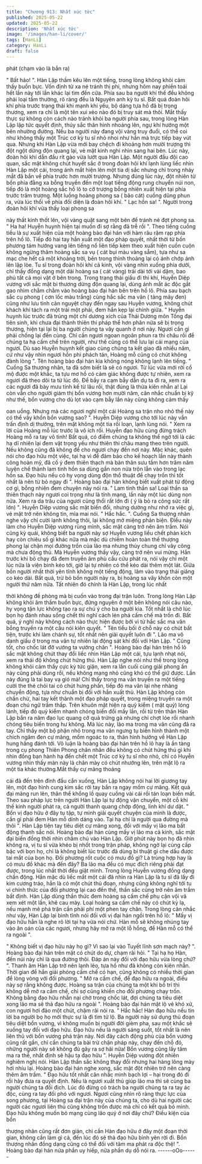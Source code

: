 ```yaml
---
title: "Chương 913: Nhất xúc tức"
published: 2025-05-22
updated: 2025-05-22
description: 'Nhất xúc tức'
image: '/images/han-li/cover/'
tags: [HanLi]
category: HanLi
draft: false
---
```


phát (chạm vào là bắn ra)

" Bất hảo! ". Hàn Lập thầm kêu lên một tiếng, trong lòng không
khỏi cảm thấy buồn bực.
Vốn định từ xa né tránh thị phi, nhưng hôm nay phiền toái hết lần
này tới lần khác lại tìm đến cửa. Phía sau ba người khí thế đều
không phải loại tầm thường, rõ ràng đều là Nguyên anh kỳ tu sĩ.
Bất quá đoàn hôi khí phía trước trạng thái khi mạnh khi yếu, bộ
dáng tựa hồ đã bị trọng thương, xem ra chỉ là một tên xui xẻo nào
đó bị truy sát mà thôi.
Mắt thấy thực sự không còn cách nào tránh khỏi ba người phía
sau, trong lòng Hàn Lập lập tức quyết định, thúy sắc thân hình
nhoáng lên, ngự khí hướng một bên nhường đường. Nếu ba
người này đang vội vàng truy đuổi, có thể coi như không thấy một
Trúc cơ kỳ tu sĩ nhỏ nhoi như hắn mà trực tiếp bay vút qua.
Nhưng khi Hàn Lập vừa mới bay chệch đi khoảng hơn mười
trượng thì đột ngột dừng độn quang lại, vẻ mặt kinh nghi nhìn
sang hai bên.
Lúc này, đoàn hôi khí dẫn đầu rít gào vừa lướt qua Hàn Lập. Một
người đầu đội cao quan, sắc mặt không chút huyết sắc ở trong
đoàn hôi khí lạnh lùng liếc nhìn Hàn Lập một cái, trong ánh mắt
hiện lên một tia dị sắc nhưng chỉ trong nháy mắt đã bắn về phía
trước hơn mười trượng. Nhưng đúng lúc này, đột nhiên từ bốn
phía đằng xa bỗng truyền đến một loạt tiếng động rung chuyển
núi non, tiếp đó là một hoàng sắc hồ lô to cỡ trượng bỗng nhiên
xuất hiện tại phía trước trăm trượng. Một luồng hoàng phong sa (
bão cát) cuồng dũng phun ra, vừa lúc thổi về phía đối diện là
đoàn hôi khí.
" Lạc hồn sa! ". Người trong đoàn hôi khí vừa thấy loại phong sa

này thất kinh thốt lên, vội vàng quặt sang một bên để tránh né đợt
phong sa.
" Ha ha! Huyễn huynh hiện tại muốn đi sợ rằng đã trễ rồi ". Theo
tiếng cuồng tiếu là sự xuất hiện của một hoàng bào đại hán với
hàm râu rậm rạp phía trên hồ lô. Tiếp đó hai tay hắn xuất một đạo
pháp quyết, nhất thời từ bốn phương tám hướng vang lên tiếng
nổ liên tiếp kèm theo xuất hiện cuồn cuộn không ngừng thâm
hoàng sắc sa vụ ( cát bụi màu vàng sẫm), tựa như sa mạc che
hết cả một khoảng trời, bên trong thỉnh thoảng lại có ánh chớp
ánh lên lập lòe.
Tu sĩ trong đoàn hôi khí cả kinh, vội vàng nhìn xuống phía dưới,
chỉ thấy đồng dạng một dải hoàng sa ( cát vàng) trải dài tới vài
dặm, bao phủ tất cả mọi vật ở bên trong. Trong trạng thái giấu đi
thi khí, Huyễn Diệp vương với sắc mặt bi thương dừng độn quang
lại, dùng ánh mắt ác độc gắt gao nhìm chằm chằm vào hoàng bào
đại hán bên trên hồ lô. Phía sau bạch sắc cụ phong ( cơn lốc màu
trắng) cùng hắc sắc ma vân ( tảng mây đen) cũng như lưu tinh
cản nguyệt chạy đến ngay sau Huyễn vương, không chút khách
khí tách ra một trái một phải, đem hắn kẹp lại chính giữa.
" Huyễn huynh lúc trước đã trúng một chí dương xích của Thái
Dương môn Tống đại tiên sinh, khi chưa đại thành thiên thi pháp
thể hơn phân nửa sẽ bị trọng thương, hiện tại lại bị ba người
chúng ta vây quanh ở nơi này. Ngươi cần gì phải chống lại đến
cùng. Chỉ cần ngươi ngoan ngoãn phun ra thi châu rồi để chúng
ta hạ cấm chế trên người, như thế cũng có thể lưu lại cái mạng
của ngươi. Dù sao Huyễn huynh kết giao cùng chúng ta kết giao
đã nhiều năm, cứ như vậy nhìn ngươi hồn phi phách tán, Hoàng
mỗ cũng có chút không đành lòng ". Tên hoàng bào đại hán kia
không nóng không lạnh lên tiếng.
" Cuồng Sa thượng nhân, ta đã sớm biết là sẽ có ngươi. Từ lúc
vừa mới rời cổ mộ được một khắc, ta tựu mơ hồ có cảm giác
không được tự nhiên, xem ra ngươi đã theo dõi ta từ lúc đó. Để
bầy ra cạm bẫy dẫn dụ ta đi ra, xem ra các ngươi đã bày mưu tính
kế từ lâu rồi, thật đúng là thừa kiên nhẫn a! Lại còn vẫn cho người
giám thị bổn vương hơn mười năm, cân nhắc chuẩn bị kỹ như thế,
bổn vương cho dù lọt vào cạm bẫy lần này cũng không cảm thấy

oan uổng. Nhưng mà các ngươi nghĩ một cái Hoàng sa trận nho
nhỏ thế này có thể vây khốn bổn vương sao? ". Huyễn Diệp
vương cho tới lúc này vẫn trấn định dị thường, trên mặt không
một tia rối loạn, lạnh lùng nói.
" Xem ra lời của Hoàng mỗ lúc trước là vô ích rồi. Huyễn đạo hữu
cùng đừng trách Hoàng mỗ ra tay vô tình! Bất quá, có điểm chúng
ta không thể ngờ tới là các hạ dĩ nhiên lại đem vật trọng yếu như
thiên thi châu mang theo trên người. Nếu không cũng đã không
để cho ngươi chạy đến nơi này. Mặc khác, quên nói cho đạo hữu
một việc, tại hạ vì để đảm bảo cho kế hoạch lần này thành công
hoàn mỹ, đã cố ý đem thiên thạch mà bản thân sưu tầm hơn trăm
năm luyện chế thành lam tinh hồn sa dùng gần non nửa trộn lẫn
vào trong lạc hồn sa. Đạo hữu nếu có hy vọng dùng độn thổ thuật
để chạy trốn thì tốt nhất là nên từ bỏ ngay đi ". Hoàng bào đại hán
không biết xuất phát từ động cơ gì, bỗng nhiên đem chuyện này
nói ra.
" Lam tinh thần sa! Loại thần sa thiên thạch này ngươi coi trọng
như là tính mạng, lần này một lúc dùng non nửa. Xem ra da trâu
của ngươi cũng thổi rất lớn đi ( ý là bỏ ra công sức rất lớn) ".
Huyễn Diệp vương sắc mặt biến đổi, nhưng dường như nhớ ra
việc gì, vẻ mặt trở nên không tin, mỉa mai nói.
" Hắc hắc. ". Cuồng Sa thượng nhân nghe vậy chỉ cười lạnh
không thôi, lại không mở miệng phản biện. Điều này làm cho
Huyễn Diệp vương rùng mình, sắc mặt càng trở nên âm trầm. Nói
cũng kỳ quái, không biết ba người này sợ Huyễn vương liều chết
phản kích hay còn chiêu số gì khác nữa mà mặc dù chiếm hoàn
toàn thế thượng phong lại chặn mọi đường trốn của lão ma
nhưng thủy chung chỉ vây công mà chưa động thủ.
Mà Huyễn vương thấy vậy, càng trở nên vui mừng. Hắn trước khi
bỏ chạy đã đem truyền âm phù cầu cứu phát ra, nói vậy chỉ một
lúc nữa là viện binh kéo tới, giờ lại tự nhiên có thể kéo dài thêm
một lát. Giữa bốn người nhất thời yên tĩnh không một tiếng động,
lâm vào trạng thái giăng co kéo dài.
Bất quá, trừ bỏ bốn người này ra, bị hoàng sa vây khốn còn một
người thứ năm nữa. Tất nhiên đó chính là Hàn Lập, trong lúc nhất

thời không đề phòng mà bị cuốn vào trong đại trận luôn. Trong
lòng Hàn Lập không khỏi âm thầm buồn bực, đứng nguyên ở một
bên không nói câu nào, hy vọng tận lực không tạo ra sự chú ý cho
ba người kia. Tốt nhất là chờ lúc bọn họ đánh nhau sống chết thì
nghĩ cách lén phá cấm chế mà trốn đi. Bất quá, ý nghĩ này không
cách nào thực hiện được bởi vì từ hắc sắc ma vân bỗng truyền ra
một câu nói kiên quyết.
" Tên tiểu bối ở chỗ này có chút bất tiện, trước khi làm chánh sự,
tốt nhất nên giải quyết luôn đi ". Lão ma vô danh giấu ở trong ma
vân tự nhiên lại động sát khí đối với Hàn Lập.
" Cũng tốt, cho chốc lát đỡ vướng ta vướng chân ". Hoàng bào đại
hán trên hồ lô sắc mặt không chút thay đổi liếc nhìn Hàn Lập một
cái, tựu lạnh nhạt nói, xem ra thái độ không chút hứng thú.
Hàn Lập nghe nói như thế trong lòng không khỏi cảm thấy cực kỳ
tức giận, xem ra lần cuối cùng giải phong ấn này cũng phải dùng
rồi, nếu không mạng nhỏ cũng khó có thể giữ được. Lần này
đúng là tai bay vạ gió mà!
Chỉ thấy trong ma vân truyền ra một tiếng cười the thé chói tai có
chút hưng phấn, tiếp đó ma vân lại nhẹ nhàng chuyển động, tựa
như chuẩn bị đối với hắn xuất thủ. Hàn Lập không còn chần chừ,
hai tay kết thành một đạo pháp quyết, trong miệng truyền ra một
đoạn chú ngữ trầm thấp. Trên khuôn mặt hiện ra quỷ kiểm ( mặt
quỷ) lóng lánh, tiếp đó quỷ kiểm nhanh chóng biến đổi mấy lần,
rồi từ trên thân Hàn Lập bắn ra năm đạo lục quang cỡ quả trứng
gà nhưng chỉ chợt lóe rồi nhanh chóng tiêu biến trong hư không.
Mà lúc này, lão ma trong ma vân cũng đã ra tay. Chỉ thấy một bộ
phận nhỏ trong ma vân ngưng tụ biến hình thành một chích ngăm
đen cự mãng, mồm ngoác to ra, thân hình hướng về Hàn Lập
hung hăng đánh tới.
Vô luận là hoàng bào đại hán trên hồ lô hay là ẩn tàng trong cụ
phong Thiên Phong chân nhân đều không có chút hứng thú gì khi
nhìn đồng bạn hành hạ đến chết một Trúc cơ kỳ tu sĩ nho nhỏ, chỉ
có Huyễn vương nhìn thấy màn này là chân mày có chút nhướng
lên, trên mặt lộ ra một tia khác thường.Mắt thấy cự mãng thoáng

cái đã đến trên đỉnh đầu cắn xuống, Hàn Lập không nói hai lời
giương tay lên, một đạo hình cung kim sắc rời tay bắn ra ngay
mồm cự mãng. Kết quả đại mãng run lên, thân thể khổng lồ quay
cuồng vài cái rồi tán loạn biến mất.
Theo sau pháp lực trên người Hàn Lập lại tự động vận chuyển,
một cỗ khí thế kinh người phát ra, cả người thanh quang chớp
động, linh khí dư dật.
" Bốn vị đạo hữu ở đây tụ tập, tự mình giải quyết chuyện của mình
là được, cần gì phải đem Hàn mỗ dính dáng vào. Tại hạ chỉ là
người qua đường mà thôi ". Hàn Lập tiện tay tiêu diệt cự mãng
xong, đối với mấy vị lão ma bất động thanh sắc nói.
Hoàng bào đại hán cùng mấy vị lão ma cả kinh, sắc mặt đại biến
đồng thời nhìn chăm chú vào Hàn Lập. Giờ phút này bọn họ đã
nhìn không ra, vị tu sĩ vừa khéo bị nhốt trong trận pháp, không
ngờ lại cùng cấp bậc với bọn họ, chỉ là không biết lúc trước đã
dùng bí thuật gì che dấu được tai mắt của bọn họ.
Đối phương rốt cuộc có mưu đồ gì? Là trùng hợp hay là có mưu
đồ khác mà đến đây?
Ba lão ma đều có mục đích riêng phải đạt được, trong lúc nhất
thời đều giật mình. Trong lòng Huyễn vương đồng dạng chấn
động. Hắn mặc dù liếc mắt một cái đã nhìn ra Hàn Lập là tu sĩ đã
lấy đi kim cương tráo, hẳn là có một chút thủ đoạn, nhưng cũng
không nghĩ tới tu vi chính thức của đối phương lại cao đến thế,
thần sắc cũng trở nên âm trầm bất định.
Hàn Lập dùng thần thức đem hoàng sa cấm chế phụ cận vội vã
xem xét một lần, khẽ cau mày. Loại hoàng sa cấm chế này có
chút kỳ lạ, nếu mạnh mẽ phá trận cần phải phí một phen tay chân.
Trong lòng cân nhắc như vậy, Hàn Lập lại bình tĩnh nói đối với vị
đại hán ngồi trên hồ lô:
" Mấy vị đạo hữu hẳn là nghe rõ lời tại hạ vừa nói chứ. Hàn mỗ sẽ
không nhúng tay vào ân oán của các ngươi, nhưng hãy mở ra một
lỗ hổng, để Hàn mỗ có thể ra ngoài ".

" Không biết vị đạo hữu này họ gì? Vì sao lại vào Tuyết lĩnh sơn
mạch này? ". Hoàng bào đại hán trên mặt có chút do dự, chạm rãi
hỏi.
" Tại hạ họ Hàn, đến núi này chỉ là qua đường thôi. Đáp án này
đối với đạo hữu vừa lòng chứ? ". Thanh âm Hàn Lập trở nên lạnh
lẽo, tựa hồ như đã không còn kiên nhẫn.
Thời gian để hắn giải phóng cấm chế có hạn, cũng không có
nhiều thời gian để lòng vòng với đối phương.
" Mở ra cấm chế, để đạo hữu ra ngoài, điều này sợ rằng không
được. Hoàng sa trận của chúng ta một khi bố trí thì không dễ mở
ra cấm chế, chỉ sợ cũng khiến cho đối phương chạy trốn. Không
bằng đạo hữu nhẫn nại chờ trong chốc lát, đợi chúng ta tiêu diệt
xong lão ma sẽ thả đạo hữu ra ngoài ". Hoàng bào đại hán mặt lộ
vẻ khó xử, con ngươi hơi đảo một chút, chậm rãi nói ra.
" Hắc hắc! Hàn đạo hữu nếu tin lời ba người bọ họ mới thực sự là
đi tìm tử lộ. Ba người này sử dụng thủ đoạn tiêu diệt bổn vương,
vì không muốn bị người đời gièm pha, sau một khắc sẽ xuống tay
đối với đạo hữu. Đạo hữu nếu là người sáng suốt, tốt nhất là nên
liên thủ với bổn vương phá trận này. Nơi đây cách động phủ của
bổn vương cũng rất gần, chỉ cần chúng ta bài trừ chận pháp này,
chạy đến chỗ đó, những người này sẽ không đủ gây ra sợ hãi
nữa! Bổn vương cũng lấy tâm ma ra thề, nhất định sẽ hậu tạ đạo
hữu ". Huyễn Diệp vương đột nhiên nghiêm nghị nói.
Hàn Lập thần sắc không thay đổi nhưng hai hàng lông mày hơi
nhíu lại. Hoàng bào đại hán nghe xong, sắc mặt đột nhiên trở nên
càng thêm âm trầm.
" Đạo hữu tốt nhất cân nhắc minh bạch lợi – hại trong đó đi rồi
hãy đưa ra quyết định. Nếu là ngươi xuất thủ giúp lão ma thì sẽ
cùng ba người chúng ta đối địch. Lúc đó đừng có trách ba người
chúng ta ra tay ác độc, cùng ra tay đối phó với ngươi. Ngươi cũng
nhìn rõ ràng thực lực của song phương, tại Hoàng sa đại trận này
của chúng ta, cho dù hai người các người các ngươi liên thủ cũng
không trốn được mà chỉ có kết quả bỏ mình. Đạo hữu không
muốn bỏ mạng cùng lão quỷ ở nơi đây chứ? Điều kiện của bổn

thượng nhân cũng rất đơn giản, chỉ cần Hàn đạo hữu ở đây một
đoạn thời gian, không cần làm gì cả, đến lúc đó sẽ thả đạo hữu
bình yên rời đi. Bổn thượng nhân đồng dạng cũng có thể đối với
tâm ma phát ra độc thệ! ". Hoàng bào đại hán nửa phần uy hiếp,
nửa phần dụ dỗ nói ra.
------oOo------
